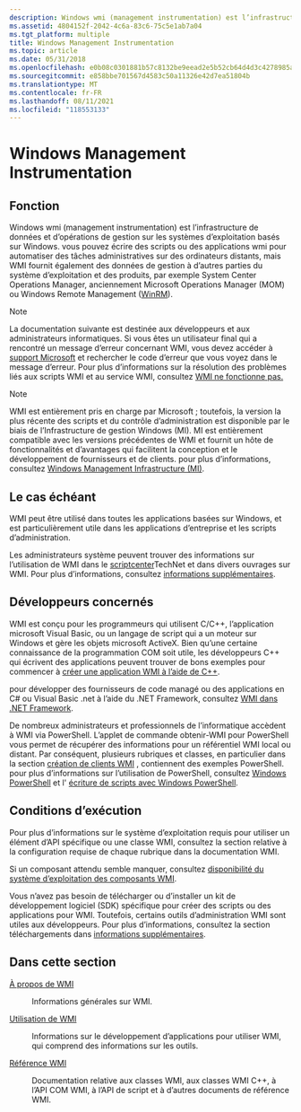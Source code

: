 ```yaml
---
description: Windows wmi (management instrumentation) est l’infrastructure de données et d’opérations de gestion sur les systèmes d’exploitation basés sur Windows.
ms.assetid: 4804152f-2042-4c6a-83c6-75c5e1ab7a04
ms.tgt_platform: multiple
title: Windows Management Instrumentation
ms.topic: article
ms.date: 05/31/2018
ms.openlocfilehash: e0b08c0301881b57c8132be9eead2e5b52cb64d4d3c4278985a573d5bff94f1c
ms.sourcegitcommit: e858bbe701567d4583c50a11326e42d7ea51804b
ms.translationtype: MT
ms.contentlocale: fr-FR
ms.lasthandoff: 08/11/2021
ms.locfileid: "118553133"
---
```

# <a name="windows-management-instrumentation"></a>Windows Management Instrumentation

## <a name="purpose"></a>Fonction

Windows wmi (management instrumentation) est l’infrastructure de données et d’opérations de gestion sur les systèmes d’exploitation basés sur Windows. vous pouvez écrire des scripts ou des applications wmi pour automatiser des tâches administratives sur des ordinateurs distants, mais WMI fournit également des données de gestion à d’autres parties du système d’exploitation et des produits, par exemple System Center Operations Manager, anciennement Microsoft Operations Manager (MOM) ou Windows Remote Management ([WinRM](/windows/desktop/WinRM/portal)).

> [!Note]  
> La documentation suivante est destinée aux développeurs et aux administrateurs informatiques. Si vous êtes un utilisateur final qui a rencontré un message d’erreur concernant WMI, vous devez accéder à [support Microsoft](https://support.microsoft.com/) et rechercher le code d’erreur que vous voyez dans le message d’erreur. Pour plus d’informations sur la résolution des problèmes liés aux scripts WMI et au service WMI, consultez [WMI ne fonctionne pas.](/previous-versions/tn-archive/ff406382(v=msdn.10))

 

> [!Note]  
> WMI est entièrement pris en charge par Microsoft ; toutefois, la version la plus récente des scripts et du contrôle d’administration est disponible par le biais de l’Infrastructure de gestion Windows (MI). MI est entièrement compatible avec les versions précédentes de WMI et fournit un hôte de fonctionnalités et d’avantages qui facilitent la conception et le développement de fournisseurs et de clients. pour plus d’informations, consultez [Windows Management Infrastructure (MI)](/previous-versions/windows/desktop/wmi_v2/windows-management-infrastructure).

 

## <a name="where-applicable"></a>Le cas échéant

WMI peut être utilisé dans toutes les applications basées sur Windows, et est particulièrement utile dans les applications d’entreprise et les scripts d’administration.

Les administrateurs système peuvent trouver des informations sur l’utilisation de WMI dans le [scriptcenter](https://www.microsoft.com/technet/scriptcenter/default.mspx)TechNet et dans divers ouvrages sur WMI. Pour plus d’informations, consultez [informations supplémentaires](further-information.md).

## <a name="developer-audience"></a>Développeurs concernés

WMI est conçu pour les programmeurs qui utilisent C/C++, l’application microsoft Visual Basic, ou un langage de script qui a un moteur sur Windows et gère les objets microsoft ActiveX. Bien qu’une certaine connaissance de la programmation COM soit utile, les développeurs C++ qui écrivent des applications peuvent trouver de bons exemples pour commencer à [créer une application WMI à l’aide de C++](creating-a-wmi-application-using-c-.md).

pour développer des fournisseurs de code managé ou des applications en C# ou Visual Basic .net à l’aide du .NET Framework, consultez [WMI dans .NET Framework](/previous-versions/dotnet/netframework-1.1/aa720264(v=vs.71)).

De nombreux administrateurs et professionnels de l’informatique accèdent à WMI via PowerShell. L’applet de commande obtenir-WMI pour PowerShell vous permet de récupérer des informations pour un référentiel WMI local ou distant. Par conséquent, plusieurs rubriques et classes, en particulier dans la section [création de clients WMI](creating-wmi-clients.md) , contiennent des exemples PowerShell. pour plus d’informations sur l’utilisation de PowerShell, consultez [Windows PowerShell](https://msdn.microsoft.com/library/dd835506.aspx) et l' [écriture de scripts avec Windows PowerShell](https://technet.microsoft.com/library/bb978526.aspx).

## <a name="run-time-requirements"></a>Conditions d’exécution

Pour plus d’informations sur le système d’exploitation requis pour utiliser un élément d’API spécifique ou une classe WMI, consultez la section relative à la configuration requise de chaque rubrique dans la documentation WMI.

Si un composant attendu semble manquer, consultez [disponibilité du système d’exploitation des composants WMI](operating-system-availability-of-wmi-components.md).

Vous n’avez pas besoin de télécharger ou d’installer un kit de développement logiciel (SDK) spécifique pour créer des scripts ou des applications pour WMI. Toutefois, certains outils d’administration WMI sont utiles aux développeurs. Pour plus d’informations, consultez la section téléchargements dans [informations supplémentaires](further-information.md).

## <a name="in-this-section"></a>Dans cette section

<dl> <dt>

[À propos de WMI](about-wmi.md)
</dt> <dd>

Informations générales sur WMI.

</dd> <dt>

[Utilisation de WMI](using-wmi.md)
</dt> <dd>

Informations sur le développement d’applications pour utiliser WMI, qui comprend des informations sur les outils.

</dd> <dt>

[Référence WMI](wmi-reference.md)
</dt> <dd>

Documentation relative aux classes WMI, aux classes WMI C++, à l’API COM WMI, à l’API de script et à d’autres documents de référence WMI.

</dd> </dl>

 

 
